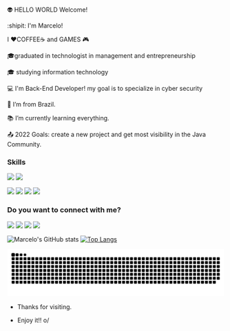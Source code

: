 :alien: HELLO WORLD Welcome!

 :shipit: I'm Marcelo!
 
 I :heart:COFFEE:coffee: and GAMES :video_game:

:mortar_board:graduated in technologist in management and entrepreneurship

:mortar_board: studying information technology

:computer: I'm Back-End Developer!
my goal is to specialize in cyber security 

:house_with_garden: I’m from Brazil.

:books: I’m currently learning everything.

:outbox_tray: 2022 Goals: create a new project and get most visibility in the Java Community.

### Skills ###
[![](https://img.shields.io/badge/Java-ED8B00?style=for-the-badge&logo=java&logoColor=white)](https://www.java.com/en/download/help/java8.html)
[![](https://img.shields.io/badge/Python-FFD43B?style=for-the-badge&logo=python&logoColor=blue)](https://www.python.org/)

[![](https://img.shields.io/badge/VSCode-0078D4?style=for-the-badge&logo=visual%20studio%20code&logoColor=white)](https://code.visualstudio.com/)
[![](https://img.shields.io/badge/Spring-6DB33F?style=for-the-badge&logo=spring&logoColor=white)](https://spring.io/)
[![](https://img.shields.io/badge/Oracle-F80000?style=for-the-badge&logo=Oracle&logoColor=white)](https://www.oracle.com/br/index.html)
[![](https://img.shields.io/badge/Eclipse-2C2255?style=for-the-badge&logo=eclipse&logoColor=white)](https://www.eclipse.org/downloads/)



### Do you want to connect with me? ###
[![](https://img.shields.io/badge/Instagram-E4405F?style=for-the-badge&logo=instagram&logoColor=white)](https://www.instagram.com/marcelovelasque_ceo/)
[![](https://img.shields.io/badge/-LinkedIn-blue?style=flat-square&logo=Linkedin&logoColor=white&link=https://www.linkedin.com/in/marcelo-velasque-23b9851b2/)]( https://www.linkedin.com/in/marcelo-velasque-23b9851b2/)
[![](https://img.shields.io/badge/Gmail-D14836?style=for-the-badge&logo=gmail&logoColor=white)](mailto:marcelllo.velasque14k@gmail.com)
[![](https://img.shields.io/badge/WhatsApp-25D366?style=for-the-badge&logo=whatsapp&logoColor=white)](https://api.whatsapp.com/send?phone=554999146427)

![Marcelo's GitHub stats](https://github-readme-stats.vercel.app/api?username=MarceloVelasque&theme=radical&show_icons=true)
[![Top Langs](https://github-readme-stats.vercel.app/api/top-langs/?username=MarceloVelasque&theme=radical)](https://github.com/anuraghazra/github-readme-stats)

<p dir="auto"><a target="_blank" rel="noopener noreferrer" href="https://github.com/dantonbertuol/dantonbertuol/blob/output/github-contribution-grid-snake.svg"><img src="https://github.com/dantonbertuol/dantonbertuol/raw/output/github-contribution-grid-snake.svg" alt="Snake animation" style="max-width: 100%;"></a></p>

- Thanks for visiting.

- Enjoy it!! o/
